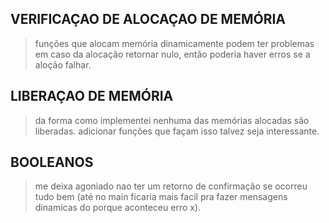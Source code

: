 ## VERIFICAÇAO DE ALOCAÇAO DE MEMÓRIA
> funções que alocam memória dinamicamente podem ter problemas em caso da alocação
retornar nulo, então poderia haver erros se a aloção falhar.

## LIBERAÇAO DE MEMÓRIA
> da forma como implementei nenhuma das memórias alocadas são liberadas. adicionar 
funções que façam isso talvez seja interessante.

## BOOLEANOS
> me deixa agoniado nao ter um retorno de confirmação se ocorreu tudo bem (até no 
main ficaria mais facil pra fazer mensagens dinamicas do porque aconteceu erro x).
